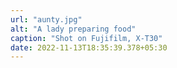 ```yaml
---
url: "aunty.jpg"
alt: "A lady preparing food"
caption: "Shot on Fujifilm, X-T30"
date: 2022-11-13T18:35:39.378+05:30
---
```

